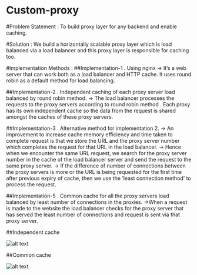 # Custom-proxy

#Problem Statement :
To build proxy layer for any backend and enable caching.

#Solution :
We build a horizontally scalable proxy layer which is load balanced via a load balancer and this proxy layer is responsible for caching too.

#Implementation Methods :
##Implementation-1 . Using nginx
→  It’s a web server that can work both as a load balancer and HTTP cache. It uses round robin as a default method for load balancing.

##Implementation-2 . Independent caching of each proxy server load balanced by round robin method.
→ The load balancer processes the requests to the proxy servers according to round robin method . Each proxy has its own independent cache so the data from the request is shared amongst the caches of these proxy servers.

##Implementation-3 . Alternative method for implementation 2. 
→ An improvement to increase cache memory efficiency and time taken to complete request is that we store the URL and the proxy server number which completes the request for that URL in the load balancer.
→ Hence when we encounter the same URL request, we search for the proxy server number in the cache of the load balancer server and send the request to the same proxy server.
→ If the difference of number of connections between the proxy servers is more or the URL is being requested for the first time after previous expiry of cache, then we use the ‘least connection method’ to process the request.

##Implementation-5 . Common cache for all the proxy servers load balanced by least number of connections in the proxies.
→When a request is made to the website the load balancer checks for the proxy server that has served the least number of connections and request is sent via that proxy server.

##Independent cache

![alt text](https://raw.githubusercontent.com/vkdhanaraj/Custom-proxy/master/images/independent_cache.png)

##Common cache

![alt text](https://raw.githubusercontent.com/vkdhanaraj/Custom-proxy/master/images/common_cache.png)
